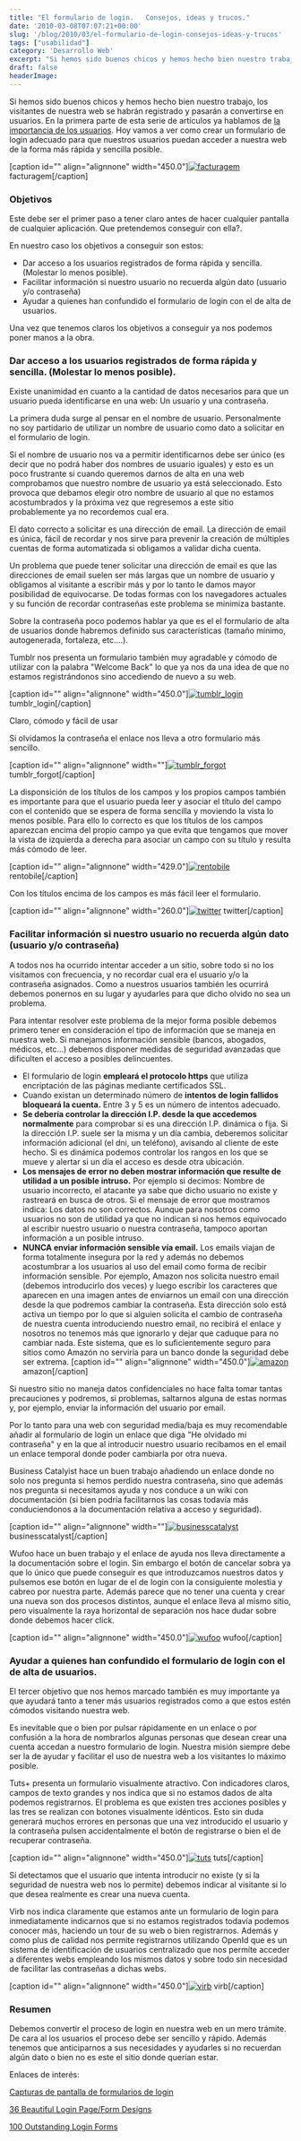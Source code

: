 ```yaml
---
title: "El formulario de login.   Consejos, ideas y trucos."
date: '2010-03-08T07:07:21+00:00'
slug: '/blog/2010/03/el-formulario-de-login-consejos-ideas-y-trucos'
tags: ["usabilidad"]
category: 'Desarrollo Web'
excerpt: "Si hemos sido buenos chicos y hemos hecho bien nuestro trabajo, los visitantes de nuestra web se habrán registrado y pasarán a convertirse en usuarios. En la primera parte de esta serie de artículos ya..."
draft: false
headerImage: 
---
```

Si hemos sido buenos chicos y hemos hecho bien nuestro trabajo, los visitantes de nuestra web se habrán registrado y pasarán a convertirse en usuarios. En la primera parte de esta serie de artículos ya hablamos de [la importancia de los usuarios](http://jorgegorka.wordpress.com/2010/02/24/los-usuarios-para-el-que-se-los-trabaja-quid-pro-cuo-clarice/). Hoy vamos a ver como crear un formulario de login adecuado para que nuestros usuarios puedan acceder a nuestra web de la forma más rápida y sencilla posible.

 [caption id="" align="alignnone" width="450.0"][![facturagem](http://static1.squarespace.com/static/5303797ae4b0c6ad9e43f072/5303ce80e4b0400995a883d6/5303cf2fe4b0400995a88ab9/1392758821290/facturagem.png)](http://static.squarespace.com/static/5303797ae4b0c6ad9e43f072/5303ce80e4b0400995a883d6/5303cf2fe4b0400995a88ab9/1392758575073/facturagem.png?format=original) facturagem[/caption] 
### Objetivos

Este debe ser el primer paso a tener claro antes de hacer cualquier pantalla de cualquier aplicación. Que pretendemos conseguir con ella?.

En nuestro caso los objetivos a conseguir son estos:

- Dar acceso a los usuarios registrados de forma rápida y sencilla. (Molestar lo menos posible).
- Facilitar información si nuestro usuario no recuerda algún dato (usuario y/o contraseña)
- Ayudar a quienes han confundido el formulario de login con el de alta de usuarios.

Una vez que tenemos claros los objetivos a conseguir ya nos podemos poner manos a la obra.

### Dar acceso a los usuarios registrados de forma rápida y sencilla. (Molestar lo menos posible).

Existe unanimidad en cuanto a la cantidad de datos necesarios para que un usuario pueda identificarse en una web: Un usuario y una contraseña.

La primera duda surge al pensar en el nombre de usuario. Personalmente no soy partidario de utilizar un nombre de usuario como dato a solicitar en el formulario de login.

Si el nombre de usuario nos va a permitir identificarnos debe ser único (es decir que no podrá haber dos nombres de usuario iguales) y esto es un poco frustrante si cuando queremos darnos de alta en una web comprobamos que nuestro nombre de usuario ya está seleccionado. Esto provoca que debamos elegir otro nombre de usuario al que no estamos acostumbrados y la próxima vez que regresemos a este sitio probablemente ya no recordemos cual era.

El dato correcto a solicitar es una dirección de email. La dirección de email es única, fácil de recordar y nos sirve para prevenir la creación de múltiples cuentas de forma automatizada si obligamos a validar dicha cuenta.

Un problema que puede tener solicitar una dirección de email es que las direcciones de email suelen ser más largas que un nombre de usuario y obligamos al visitante a escribir más y por lo tanto le damos mayor posibilidad de equivocarse. De todas formas con los navegadores actuales y su función de recordar contraseñas este problema se minimiza bastante.

Sobre la contraseña poco podemos hablar ya que es el el formulario de alta de usuarios donde habremos definido sus características (tamaño mínimo, autogenerada, fortaleza, etc....).

Tumblr nos presenta un formulario también muy agradable y cómodo de utilizar con la palabra "Welcome Back" lo que ya nos da una idea de que no estamos registrándonos sino accediendo de nuevo a su web.

 [caption id="" align="alignnone" width="450.0"][![tumblr_login](http://static1.squarespace.com/static/5303797ae4b0c6ad9e43f072/5303ce80e4b0400995a883d6/5303cf2fe4b0400995a88abc/1392758842504/tumblr_login.png)](http://static.squarespace.com/static/5303797ae4b0c6ad9e43f072/5303ce80e4b0400995a883d6/5303cf2fe4b0400995a88abc/1392758575270/tumblr_login.png?format=original) tumblr\_login[/caption] 

Claro, cómodo y fácil de usar

Si olvidamos la contraseña el enlace nos lleva a otro formulario más sencillo.

 [caption id="" align="alignnone" width=""][![tumblr_forgot](http://static1.squarespace.com/static/5303797ae4b0c6ad9e43f072/5303ce80e4b0400995a883d6/5303cf2fe4b0400995a88abf/1392758575473/tumblr_forgot.png)](http://static.squarespace.com/static/5303797ae4b0c6ad9e43f072/5303ce80e4b0400995a883d6/5303cf2fe4b0400995a88abf/1392758575473/tumblr_forgot.png?format=original) tumblr\_forgot[/caption] 

La disponsición de los títulos de los campos y los propios campos también es importante para que el usuario pueda leer y asociar el título del campo con el contenido que se espera de forma sencilla y moviendo la vista lo menos posible. Para ello lo correcto es que los títulos de los campos aparezcan encima del propio campo ya que evita que tengamos que mover la vista de izquierda a derecha para asociar un campo con su título y resulta más cómodo de leer.

 [caption id="" align="alignnone" width="429.0"][![rentobile](http://static1.squarespace.com/static/5303797ae4b0c6ad9e43f072/5303ce80e4b0400995a883d6/5303cf2fe4b0400995a88ac2/1392758835647/rentobile2.png)](http://static.squarespace.com/static/5303797ae4b0c6ad9e43f072/5303ce80e4b0400995a883d6/5303cf2fe4b0400995a88ac2/1392758575671/rentobile2.png?format=original) rentobile[/caption] 

Con los títulos encima de los campos es más fácil leer el formulario.

 [caption id="" align="alignnone" width="260.0"][![twitter](http://static1.squarespace.com/static/5303797ae4b0c6ad9e43f072/5303ce80e4b0400995a883d6/5303cf2fe4b0400995a88ac5/1392758835826/twitter.png)](http://static.squarespace.com/static/5303797ae4b0c6ad9e43f072/5303ce80e4b0400995a883d6/5303cf2fe4b0400995a88ac5/1392758575875/twitter.png?format=original) twitter[/caption] 
### Facilitar información si nuestro usuario no recuerda algún dato (usuario y/o contraseña)

A todos nos ha ocurrido intentar acceder a un sitio, sobre todo si no los visitamos con frecuencia, y no recordar cual era el usuario y/o la contraseña asignados. Como a nuestros usuarios también les ocurrirá debemos ponernos en su lugar y ayudarles para que dicho olvido no sea un problema.

Para intentar resolver este problema de la mejor forma posible debemos primero tener en consideración el tipo de información que se maneja en nuestra web. Si manejamos información sensible (bancos, abogados, médicos, etc...) debemos disponer medidas de seguridad avanzadas que dificulten el acceso a posibles delincuentes.

- El formulario de login **empleará el protocolo https** que utiliza encriptación de las páginas mediante certificados SSL.
- Cuando existan un determinado número de **intentos de login fallidos bloqueará la cuenta.** Entre 3 y 5 es un número de intentos adecuado.
- **Se debería controlar la dirección I.P. desde la que accedemos normalmente** para comprobar si es una dirección I.P. dinámica o fija. Si la dirección I.P. suele ser la misma y un día cambia, deberemos solicitar información adicional (el dni, un teléfono), avisando al cliente de este hecho. Si es dinámica podemos controlar los rangos en los que se mueve y alertar si un día el acceso es desde otra ubicación.
- **Los mensajes de error no deben mostrar información que resulte de utilidad a un posible intruso.** Por ejemplo si decimos: Nombre de usuario incorrecto, el atacante ya sabe que dicho usuario no existe y rastreará en busca de otros. Si el mensaje de error que mostramos indica: Los datos no son correctos. Aunque para nosotros como usuarios no son de utilidad ya que no indican si nos hemos equivocado al escribir nuestro usuario o nuestra contraseña, tampoco aportan información a un posible intruso.
- **NUNCA enviar información sensible vía email.** Los emails viajan de forma totalmente insegura por la red y además no debemos acostumbrar a los usuarios al uso del email como forma de recibir información sensible. Por ejemplo, Amazon nos solicita nuestro email (debemos introducirlo dos veces) y luego escribir los caracteres que aparecen en una imagen antes de enviarnos un email con una dirección desde la que podremos cambiar la contraseña. Esta dirección solo está activa un tiempo por lo que si alguien solicita el cambio de contraseña de nuestra cuenta introduciendo nuestro email, no recibirá el enlace y nosotros no tenemos más que ignorarlo y dejar que caduque para no cambiar nada. Este sistema, que es lo suficientemente seguro para sitios como Amazón no serviría para un banco donde la seguridad debe ser extrema.
 [caption id="" align="alignnone" width="450.0"][![amazon](http://static1.squarespace.com/static/5303797ae4b0c6ad9e43f072/5303ce80e4b0400995a883d6/5303cf30e4b0400995a88ac9/1392758820239/amazon.png)](http://static.squarespace.com/static/5303797ae4b0c6ad9e43f072/5303ce80e4b0400995a883d6/5303cf30e4b0400995a88ac9/1392758576071/amazon.png?format=original) amazon[/caption] 

Si nuestro sitio no maneja datos confidenciales no hace falta tomar tantas precauciones y podremos, si problemas, saltarnos alguna de estas normas y, por ejemplo, enviar la información del usuario por email.

Por lo tanto para una web con seguridad media/baja es muy recomendable añadir al formulario de login un enlace que diga "He olvidado mi contraseña" y en la que al introducir nuestro usuario recibamos en el email un enlace temporal donde poder cambiarla por otra nueva.

Business Catalyist hace un buen trabajo añadiendo un enlace donde no solo nos pregunta si hemos perdido nuestra contraseña, sino que además nos pregunta si necesitamos ayuda y nos conduce a un wiki con documentación (si bien podría facilitarnos las cosas todavía más conduciendonos a la documentación relativa a acceso y seguridad).

 [caption id="" align="alignnone" width=""][![businesscatalyst](http://static1.squarespace.com/static/5303797ae4b0c6ad9e43f072/5303ce80e4b0400995a883d6/5303cf30e4b0400995a88acc/1392758576278/businesscatalyst.png)](http://static.squarespace.com/static/5303797ae4b0c6ad9e43f072/5303ce80e4b0400995a883d6/5303cf30e4b0400995a88acc/1392758576278/businesscatalyst.png?format=original) businesscatalyst[/caption] 

Wufoo hace un buen trabajo y el enlace de ayuda nos lleva directamente a la documentación sobre el login. Sin embargo el botón de cancelar sobra ya que lo único que puede conseguir es que introduzcamos nuestros datos y pulsemos ese botón en lugar de el de login con la consiguiente molestia y cabreo por nuestra parte. Además parece que no tener una cuenta y crear una nueva son dos procesos distintos, aunque el enlace lleva al mismo sitio, pero visualmente la raya horizontal de separación nos hace dudar sobre donde debemos hacer click.

 [caption id="" align="alignnone" width="450.0"][![wufoo](http://static1.squarespace.com/static/5303797ae4b0c6ad9e43f072/5303ce80e4b0400995a883d6/5303cf30e4b0400995a88acf/1392758823182/wufoo.png)](http://static.squarespace.com/static/5303797ae4b0c6ad9e43f072/5303ce80e4b0400995a883d6/5303cf30e4b0400995a88acf/1392758576472/wufoo.png?format=original) wufoo[/caption] 
### Ayudar a quienes han confundido el formulario de login con el de alta de usuarios.

El tercer objetivo que nos hemos marcado también es muy importante ya que ayudará tanto a tener más usuarios registrados como a que estos estén cómodos visitando nuestra web.

Es inevitable que o bien por pulsar rápidamente en un enlace o por confusión a la hora de nombrarlos algunas personas que desean crear una cuenta accedan a nuestro formulario de login. Nuestra misión siempre debe ser la de ayudar y facilitar el uso de nuestra web a los visitantes lo máximo posible.

Tuts+ presenta un formulario visualmente atractivo. Con indicadores claros, campos de texto grandes y nos indica que si no estamos dados de alta podemos registrarnos. El problema es que existen tres acciones posibles y las tres se realizan con botones visualmente idénticos. Esto sin duda generará muchos errores en personas que una vez introducido el usuario y la contraseña pulsen accidentalmente el botón de registrarse o bien el de recuperar contraseña.

 [caption id="" align="alignnone" width="450.0"][![tuts](http://static1.squarespace.com/static/5303797ae4b0c6ad9e43f072/5303ce80e4b0400995a883d6/5303cf30e4b0400995a88ad2/1392758836128/tuts.png)](http://static.squarespace.com/static/5303797ae4b0c6ad9e43f072/5303ce80e4b0400995a883d6/5303cf30e4b0400995a88ad2/1392758576672/tuts.png?format=original) tuts[/caption] 

Si detectamos que el usuario que intenta introducir no existe (y si la seguridad de nuestra web nos lo permite) debemos indicar al visitante si lo que desea realmente es crear una nueva cuenta.

Virb nos indica claramente que estamos ante un formulario de login para inmediatamente indicarnos que si no estamos registrados todavía podemos conocer más, haciendo un tour de su web o bien registrarnos. Además y como plus de calidad nos permite registrarnos utilizando OpenId que es un sistema de identificación de usuarios centralizado que nos permite acceder a diferentes webs empleando los mismos datos y sobre todo sin necesidad de facilitar las contraseñas a dichas webs.

 [caption id="" align="alignnone" width="450.0"][![virb](http://static1.squarespace.com/static/5303797ae4b0c6ad9e43f072/5303ce80e4b0400995a883d6/5303cf30e4b0400995a88ad5/1392758836761/virb.png)](http://static.squarespace.com/static/5303797ae4b0c6ad9e43f072/5303ce80e4b0400995a883d6/5303cf30e4b0400995a88ad5/1392758576880/virb.png?format=original) virb[/caption] 
### Resumen

Debemos convertir el proceso de login en nuestra web en un mero trámite. De cara al los usuarios el proceso debe ser sencillo y rápido. Además tenemos que anticiparnos a sus necesidades y ayudarles si no recuerdan algún dato o bien no es este el sitio donde querían estar.

Enlaces de interés:

[Capturas de pantalla de formularios de login](http://www.flickr.com/photos/factoryjoe/sets/72157600010029792/)

[36 Beautiful Login Page/Form Designs](http://dzineblog.com/2009/03/interface-design-inspiration-36-beautiful-login-pageform-designs.html)

[100 Outstanding Login Forms](http://designreviver.com/inspiration/100-sites-with-outstanding-login-forms/)

